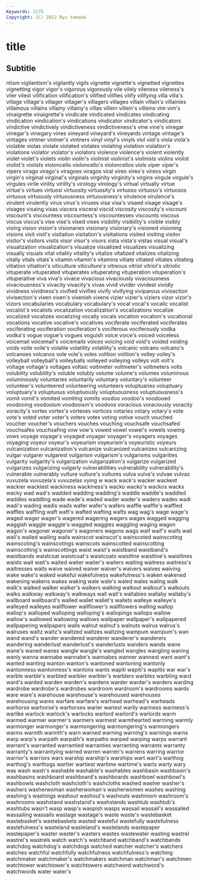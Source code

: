 ```yaml
---
Keywords: 2175
Copyright: (C) 2022 Ryu Yamada
---
```



# title

## Subtitle
ntism vigilantism's
vigilantly vigils vignette vignette's vignetted vignettes vignetting vigor vigor's vigorous
vigorously vile vilely vileness vileness's viler vilest vilification vilification's vilified
vilifies vilify vilifying villa villa's village village's villager villager's villagers
villages villain villain's villainies villainous villains villainy villainy's villas villein
villein's villeins vim vim's vinaigrette vinaigrette's vindicate vindicated vindicates vindicating
vindication vindication's vindications vindicator vindicator's vindicators vindictive vindictively vindictiveness vindictiveness's
vine vine's vinegar vinegar's vinegary vines vineyard vineyard's vineyards vintage
vintage's vintages vintner vintner's vintners vinyl vinyl's vinyls viol viol's
viola viola's violable violas violate violated violates violating violation violation's
violations violator violator's violators violence violence's violent violently violet violet's
violets violin violin's violinist violinist's violinists violins violist violist's violists
violoncello violoncello's violoncellos viols viper viper's vipers virago virago's viragoes
viragos viral vireo vireo's vireos virgin virgin's virginal virginal's virginals
virginity virginity's virgins virgule virgule's virgules virile virility virility's virology
virology's virtual virtually virtue virtue's virtues virtuosi virtuosity virtuosity's virtuoso
virtuoso's virtuosos virtuous virtuously virtuousness virtuousness's virulence virulence's virulent virulently
virus virus's viruses visa visa's visaed visage visage's visages visaing
visas viscera visceral viscid viscosity viscosity's viscount viscount's viscountess viscountess's
viscountesses viscounts viscous viscus viscus's vise vise's vised vises visibility
visibility's visible visibly vising vision vision's visionaries visionary visionary's visioned
visioning visions visit visit's visitation visitation's visitations visited visiting visitor
visitor's visitors visits visor visor's visors vista vista's vistas visual
visual's visualization visualization's visualize visualized visualizes visualizing visually visuals vital
vitality vitality's vitalize vitalized vitalizes vitalizing vitally vitals vitals's vitamin
vitamin's vitamins vitiate vitiated vitiates vitiating vitiation vitiation's viticulture viticulture's
vitreous vitriol vitriol's vitriolic vituperate vituperated vituperates vituperating vituperation vituperation's
vituperative viva viva's vivace vivacious vivaciously vivaciousness vivaciousness's vivacity vivacity's
vivas vivid vivider vividest vividly vividness vividness's vivified vivifies vivify
vivifying viviparous vivisection vivisection's vixen vixen's vixenish vixens vizier vizier's
viziers vizor vizor's vizors vocabularies vocabulary vocabulary's vocal vocal's vocalic
vocalist vocalist's vocalists vocalization vocalization's vocalizations vocalize vocalized vocalizes vocalizing
vocally vocals vocation vocation's vocational vocations vocative vocative's vocatives vociferate
vociferated vociferates vociferating vociferation vociferation's vociferous vociferously vodka vodka's vogue
vogue's vogues voguish voice voice's voiced voiceless voicemail voicemail's voicemails
voices voicing void void's voided voiding voids voile voile's volatile
volatility volatility's volcanic volcano volcano's volcanoes volcanos vole vole's voles
volition volition's volley volley's volleyball volleyball's volleyballs volleyed volleying volleys
volt volt's voltage voltage's voltages voltaic voltmeter voltmeter's voltmeters volts
volubility volubility's voluble volubly volume volume's volumes voluminous voluminously voluntaries
voluntarily voluntary voluntary's volunteer volunteer's volunteered volunteering volunteers voluptuaries voluptuary
voluptuary's voluptuous voluptuously voluptuousness voluptuousness's vomit vomit's vomited vomiting vomits
voodoo voodoo's voodooed voodooing voodooism voodooism's voodoos voracious voraciously voracity
voracity's vortex vortex's vortexes vortices votaries votary votary's vote vote's
voted voter voter's voters votes voting votive vouch vouched voucher
voucher's vouchers vouches vouching vouchsafe vouchsafed vouchsafes vouchsafing vow vow's
vowed vowel vowel's vowels vowing vows voyage voyage's voyaged voyager
voyager's voyagers voyages voyaging voyeur voyeur's voyeurism voyeurism's voyeuristic voyeurs
vulcanization vulcanization's vulcanize vulcanized vulcanizes vulcanizing vulgar vulgarer vulgarest vulgarism
vulgarism's vulgarisms vulgarities vulgarity vulgarity's vulgarization vulgarization's vulgarize vulgarized vulgarizes
vulgarizing vulgarly vulnerabilities vulnerability vulnerability's vulnerable vulnerably vulture vulture's vultures
vulva vulva's vulvae vulvas vuvuzela vuvuzela's vuvuzelas vying w wack
wack's wacker wackest wackier wackiest wackiness wackiness's wacko wacko's wackos
wacks wacky wad wad's wadded wadding wadding's waddle waddle's waddled
waddles waddling wade wade's waded wader wader's waders wades wadi
wadi's wading wadis wads wafer wafer's wafers waffle waffle's waffled
waffles waffling waft waft's wafted wafting wafts wag wag's wage
wage's waged wager wager's wagered wagering wagers wages wagged wagging
waggish waggle waggle's waggled waggles waggling waging wagon wagon's wagoner
wagoner's wagoners wagons wags waif waif's waifs wail wail's wailed
wailing wails wainscot wainscot's wainscoted wainscoting wainscoting's wainscotings wainscots wainscotted
wainscotting wainscotting's wainscottings waist waist's waistband waistband's waistbands waistcoat waistcoat's
waistcoats waistline waistline's waistlines waists wait wait's waited waiter waiter's
waiters waiting waitress waitress's waitresses waits waive waived waiver waiver's
waivers waives waiving wake wake's waked wakeful wakefulness wakefulness's waken
wakened wakening wakens wakes waking wale wale's waled wales waling
walk walk's walked walker walker's walkers walking walkout walkout's walkouts
walks walkway walkway's walkways wall wall's wallabies wallaby wallaby's wallboard
wallboard's walled wallet wallet's wallets walleye walleye's walleyed walleyes wallflower
wallflower's wallflowers walling wallop wallop's walloped walloping walloping's wallopings wallops
wallow wallow's wallowed wallowing wallows wallpaper wallpaper's wallpapered wallpapering wallpapers
walls walnut walnut's walnuts walrus walrus's walruses waltz waltz's waltzed
waltzes waltzing wampum wampum's wan wand wand's wander wandered wanderer
wanderer's wanderers wandering wanderlust wanderlust's wanderlusts wanders wands wane wane's
waned wanes wangle wangle's wangled wangles wangling waning wanly wanna
wannabe wannabe's wannabes wanner wannest want want's wanted wanting wanton
wanton's wantoned wantoning wantonly wantonness wantonness's wantons wants wapiti wapiti's
wapitis war war's warble warble's warbled warbler warbler's warblers warbles
warbling ward ward's warded warden warden's wardens warder warder's warders
warding wardrobe wardrobe's wardrobes wardroom wardroom's wardrooms wards ware ware's
warehouse warehouse's warehoused warehouses warehousing wares warfare warfare's warhead warhead's
warheads warhorse warhorse's warhorses warier wariest warily wariness wariness's warlike
warlock warlock's warlocks warlord warlord's warlords warm warmed warmer warmer's
warmers warmest warmhearted warming warmly warmonger warmonger's warmongering warmongering's warmongers
warms warmth warmth's warn warned warning warning's warnings warns warp
warp's warpath warpath's warpaths warped warping warps warrant warrant's warranted
warrantied warranties warranting warrants warranty warranty's warrantying warred warren warren's
warrens warring warrior warrior's warriors wars warship warship's warships wart
wart's warthog warthog's warthogs wartier wartiest wartime wartime's warts warty
wary was wash wash's washable washable's washables washbasin washbasin's washbasins
washboard washboard's washboards washbowl washbowl's washbowls washcloth washcloth's washcloths washed
washer washer's washers washerwoman washerwoman's washerwomen washes washing washing's washings
washout washout's washouts washroom washroom's washrooms washstand washstand's washstands washtub
washtub's washtubs wasn't wasp wasp's waspish wasps wassail wassail's wassailed
wassailing wassails wastage wastage's waste waste's wastebasket wastebasket's wastebaskets wasted
wasteful wastefully wastefulness wastefulness's wasteland wasteland's wastelands wastepaper wastepaper's waster
waster's wasters wastes wastewater wasting wastrel wastrel's wastrels watch watch's
watchband watchband's watchbands watchdog watchdog's watchdogs watched watcher watcher's watchers
watches watchful watchfully watchfulness watchfulness's watching watchmaker watchmaker's watchmakers watchman
watchman's watchmen watchtower watchtower's watchtowers watchword watchword's watchwords water water's

